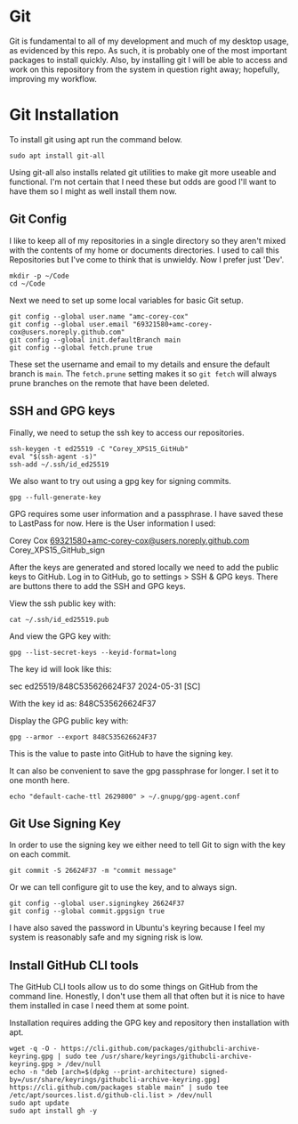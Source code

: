 # Git
Git is fundamental to all of my development and much of my desktop usage, as evidenced by this repo. As such, it is probably one of the most important packages to install quickly. Also, by installing git I will be able to access and work on this repository from the system in question right away; hopefully, improving my workflow.

# Git Installation
To install git using apt run the command below.
```
sudo apt install git-all
```
Using git-all also installs related git utilities to make git more useable and functional. I'm not certain that I need these but odds are good I'll want to have them so I might as well install them now.

## Git Config
I like to keep all of my repositories in a single directory so they aren't mixed with the contents of my home or documents directories. I used to call this Repositories but I've come to think that is unwieldy. Now I prefer just 'Dev'.
```
mkdir -p ~/Code
cd ~/Code
```

Next we need to set up some local variables for basic Git setup. 
```
git config --global user.name "amc-corey-cox"
git config --global user.email "69321580+amc-corey-cox@users.noreply.github.com"
git config --global init.defaultBranch main
git config --global fetch.prune true
```
These set the username and email to my details and ensure the default branch is `main`. The `fetch.prune` setting makes it so `git fetch` will always prune branches on the remote that have been deleted.

## SSH and GPG keys
Finally, we need to setup the ssh key to access our repositories.
```
ssh-keygen -t ed25519 -C "Corey_XPS15_GitHub"
eval "$(ssh-agent -s)"
ssh-add ~/.ssh/id_ed25519
```

We also want to try out using a gpg key for signing commits.
```
gpg --full-generate-key
```
GPG requires some user information and a passphrase. I have saved these to LastPass for now. Here is the User information I used:

Corey Cox
69321580+amc-corey-cox@users.noreply.github.com
Corey_XPS15_GitHub_sign

After the keys are generated and stored locally we need to add the public keys to GitHub. Log in to GitHub, go to settings > SSH & GPG keys. There are buttons there to add the SSH and GPG keys.

View the ssh public key with:
```
cat ~/.ssh/id_ed25519.pub
```

And view the GPG key with:
```
gpg --list-secret-keys --keyid-format=long
```
The key id will look like this:

sec   ed25519/848C535626624F37 2024-05-31 [SC]

With the key id as: 848C535626624F37

Display the GPG public key with:
```
gpg --armor --export 848C535626624F37
```
This is the value to paste into GitHub to have the signing key. 

It can also be convenient to save the gpg passphrase for longer. I set it to one month here.
```
echo "default-cache-ttl 2629800" > ~/.gnupg/gpg-agent.conf
```

## Git Use Signing Key
In order to use the signing key we either need to tell Git to sign with the key on each commit.
```
git commit -S 26624F37 -m "commit message"
```
Or we can tell configure git to use the key, and to always sign.
```
git config --global user.signingkey 26624F37
git config --global commit.gpgsign true
```
I have also saved the password in Ubuntu's keyring because I feel my system is reasonably safe and my signing risk is low.


## Install GitHub CLI tools
The GitHub CLI tools allow us to do some things on GitHub from the command line. Honestly, I don't use them all that often but it is nice to have them installed in case I need them at some point.

Installation requires adding the GPG key and repository then installation with apt.
```
wget -q -O - https://cli.github.com/packages/githubcli-archive-keyring.gpg | sudo tee /usr/share/keyrings/githubcli-archive-keyring.gpg > /dev/null 
echo -n "deb [arch=$(dpkg --print-architecture) signed-by=/usr/share/keyrings/githubcli-archive-keyring.gpg] https://cli.github.com/packages stable main" | sudo tee /etc/apt/sources.list.d/github-cli.list > /dev/null
sudo apt update
sudo apt install gh -y
```

